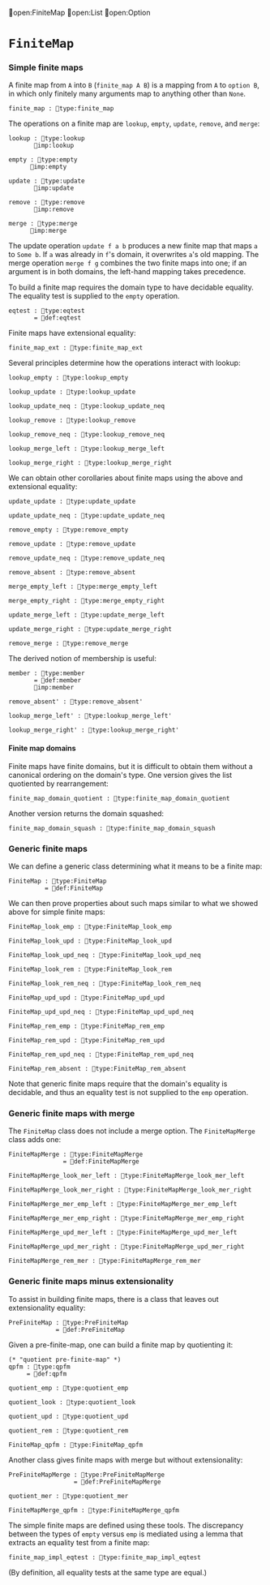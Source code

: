 open:FiniteMap
open:List
open:Option
# `FiniteMap`

### Simple finite maps

A finite map from `A` into `B` (`finite_map A B`) is a mapping from
`A` to `option B`, in which only finitely many arguments map to
anything other than `None`.

    finite_map : type:finite_map

The operations on a finite map are `lookup`, `empty`, `update`,
`remove`, and `merge`:

    lookup : type:lookup
           imp:lookup

    empty : type:empty
          imp:empty

    update : type:update
           imp:update

    remove : type:remove
           imp:remove

    merge : type:merge
          imp:merge

The update operation `update f a b` produces a new finite map that
maps `a` to `Some b`.  If `a` was already in `f`'s domain, it
overwrites `a`'s old mapping.  The merge operation `merge f g`
combines the two finite maps into one; if an argument is in both
domains, the left-hand mapping takes precedence.

To build a finite map requires the domain type to have decidable
equality.  The equality test is supplied to the `empty` operation.

    eqtest : type:eqtest
           = def:eqtest

Finite maps have extensional equality:

    finite_map_ext : type:finite_map_ext

Several principles determine how the operations interact with lookup:

    lookup_empty : type:lookup_empty

    lookup_update : type:lookup_update

    lookup_update_neq : type:lookup_update_neq

    lookup_remove : type:lookup_remove

    lookup_remove_neq : type:lookup_remove_neq

    lookup_merge_left : type:lookup_merge_left

    lookup_merge_right : type:lookup_merge_right

We can obtain other corollaries about finite maps using the above and
extensional equality:

    update_update : type:update_update

    update_update_neq : type:update_update_neq

    remove_empty : type:remove_empty

    remove_update : type:remove_update

    remove_update_neq : type:remove_update_neq

    remove_absent : type:remove_absent

    merge_empty_left : type:merge_empty_left

    merge_empty_right : type:merge_empty_right

    update_merge_left : type:update_merge_left

    update_merge_right : type:update_merge_right

    remove_merge : type:remove_merge

The derived notion of membership is useful:

    member : type:member
           = def:member
           imp:member

    remove_absent' : type:remove_absent'

    lookup_merge_left' : type:lookup_merge_left'

    lookup_merge_right' : type:lookup_merge_right'


#### Finite map domains

Finite maps have finite domains, but it is difficult to obtain them
without a canonical ordering on the domain's type.  One version gives
the list quotiented by rearrangement:

    finite_map_domain_quotient : type:finite_map_domain_quotient

Another version returns the domain squashed:

    finite_map_domain_squash : type:finite_map_domain_squash


### Generic finite maps

We can define a generic class determining what it means to be a finite map:

    FiniteMap : type:FiniteMap
              = def:FiniteMap

We can then prove properties about such maps similar to what we showed
above for simple finite maps:

    FiniteMap_look_emp : type:FiniteMap_look_emp

    FiniteMap_look_upd : type:FiniteMap_look_upd

    FiniteMap_look_upd_neq : type:FiniteMap_look_upd_neq

    FiniteMap_look_rem : type:FiniteMap_look_rem

    FiniteMap_look_rem_neq : type:FiniteMap_look_rem_neq

    FiniteMap_upd_upd : type:FiniteMap_upd_upd

    FiniteMap_upd_upd_neq : type:FiniteMap_upd_upd_neq

    FiniteMap_rem_emp : type:FiniteMap_rem_emp

    FiniteMap_rem_upd : type:FiniteMap_rem_upd

    FiniteMap_rem_upd_neq : type:FiniteMap_rem_upd_neq

    FiniteMap_rem_absent : type:FiniteMap_rem_absent

Note that generic finite maps require that the domain's equality is
decidable, and thus an equality test is not supplied to the `emp`
operation.


### Generic finite maps with merge

The `FiniteMap` class does not include a merge option.  The
`FiniteMapMerge` class adds one:

    FiniteMapMerge : type:FiniteMapMerge
                   = def:FiniteMapMerge

    FiniteMapMerge_look_mer_left : type:FiniteMapMerge_look_mer_left

    FiniteMapMerge_look_mer_right : type:FiniteMapMerge_look_mer_right

    FiniteMapMerge_mer_emp_left : type:FiniteMapMerge_mer_emp_left

    FiniteMapMerge_mer_emp_right : type:FiniteMapMerge_mer_emp_right

    FiniteMapMerge_upd_mer_left : type:FiniteMapMerge_upd_mer_left

    FiniteMapMerge_upd_mer_right : type:FiniteMapMerge_upd_mer_right

    FiniteMapMerge_rem_mer : type:FiniteMapMerge_rem_mer


### Generic finite maps minus extensionality

To assist in building finite maps, there is a class that leaves out
extensionality equality:

    PreFiniteMap : type:PreFiniteMap
                 = def:PreFiniteMap

Given a pre-finite-map, one can build a finite map by quotienting it:

    (* "quotient pre-finite-map" *)
    qpfm : type:qpfm
         = def:qpfm

    quotient_emp : type:quotient_emp

    quotient_look : type:quotient_look

    quotient_upd : type:quotient_upd

    quotient_rem : type:quotient_rem

    FiniteMap_qpfm : type:FiniteMap_qpfm

Another class gives finite maps with merge but without extensionality:

    PreFiniteMapMerge : type:PreFiniteMapMerge
                      = def:PreFiniteMapMerge

    quotient_mer : type:quotient_mer

    FiniteMapMerge_qpfm : type:FiniteMapMerge_qpfm

The simple finite maps are defined using these tools.  The discrepancy
between the types of `empty` versus `emp` is mediated using a lemma
that extracts an equality test from a finite map:

    finite_map_impl_eqtest : type:finite_map_impl_eqtest

(By definition, all equality tests at the same type are equal.)
